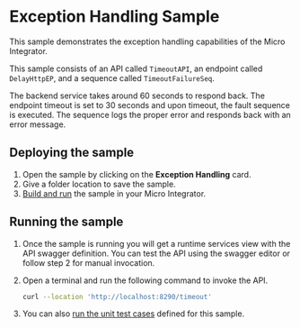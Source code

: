 # Exception Handling Sample

This sample demonstrates the exception handling capabilities of the Micro Integrator.

This sample consists of an API called `TimeoutAPI`, an endpoint called `DelayHttpEP`, and a sequence called `TimeoutFailureSeq`.

The backend service takes around 60 seconds to respond back. The endpoint timeout is set to 30 seconds and upon timeout, the fault sequence is executed. The sequence logs the proper error and responds back with an error message.

## Deploying the sample

1.  Open the sample by clicking on the **Exception Handling** card.
2.  Give a folder location to save the sample.
3.  [Build and run]({{base_path}}/develop/deploy-artifacts#build-and-run) the sample in your Micro Integrator.

## Running the sample

1. Once the sample is running you will get a runtime services view with the API swagger definition. You can test the API using the swagger editor or follow step 2 for manual invocation.

2. Open a terminal and run the following command to invoke the API.

    ```bash
    curl --location 'http://localhost:8290/timeout'
    ```

3. You can also [run the unit test cases]({{base_path}}/develop/creating-unit-test-suite/#run-unit-test-suite) defined for this sample.    
